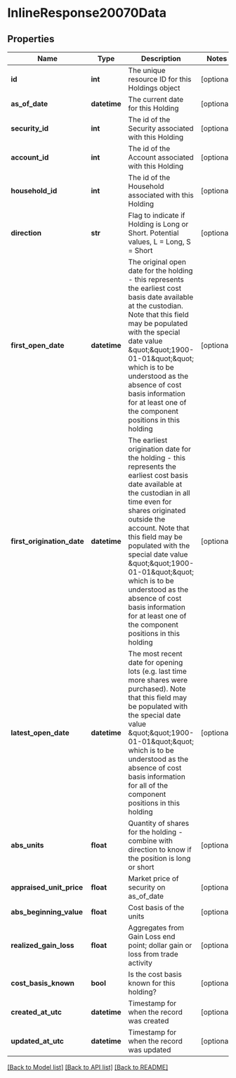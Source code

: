 # InlineResponse20070Data

## Properties
Name | Type | Description | Notes
------------ | ------------- | ------------- | -------------
**id** | **int** | The unique resource ID for this Holdings object | [optional] 
**as_of_date** | **datetime** | The current date for this Holding | [optional] 
**security_id** | **int** | The id of the Security associated with this Holding | [optional] 
**account_id** | **int** | The id of the Account associated with this Holding | [optional] 
**household_id** | **int** | The id of the Household associated with this Holding | [optional] 
**direction** | **str** | Flag to indicate if Holding is Long or Short. Potential values, L &#x3D; Long, S &#x3D; Short | [optional] 
**first_open_date** | **datetime** | The original open date for the holding - this represents the earliest cost basis date available at the custodian. Note that this field may be populated with the special date value \&quot;\&quot;1900-01-01\&quot;\&quot; which is to be understood as the absence of cost basis information for at least one of the component positions in this holding | [optional] 
**first_origination_date** | **datetime** | The earliest origination date for the holding - this represents the earliest cost basis date available at the custodian in all time even for shares originated outside the account. Note that this field may be populated with the special date value \&quot;\&quot;1900-01-01\&quot;\&quot; which is to be understood as the absence of cost basis information for at least one of the component positions in this holding | [optional] 
**latest_open_date** | **datetime** | The most recent date for opening lots (e.g. last time more shares were purchased). Note that this field may be populated with the special date value \&quot;\&quot;1900-01-01\&quot;\&quot; which is to be understood as the absence of cost basis information for all of the component positions in this holding | [optional] 
**abs_units** | **float** | Quantity of shares for the holding - combine with direction to know if the position is long or short | [optional] 
**appraised_unit_price** | **float** | Market price of security on as_of_date | [optional] 
**abs_beginning_value** | **float** | Cost basis of the units | [optional] 
**realized_gain_loss** | **float** | Aggregates from Gain Loss end point; dollar gain or loss from trade activity | [optional] 
**cost_basis_known** | **bool** | Is the cost basis known for this holding? | [optional] 
**created_at_utc** | **datetime** | Timestamp for when the record was created | [optional] 
**updated_at_utc** | **datetime** | Timestamp for when the record was updated | [optional] 

[[Back to Model list]](../README.md#documentation-for-models) [[Back to API list]](../README.md#documentation-for-api-endpoints) [[Back to README]](../README.md)

